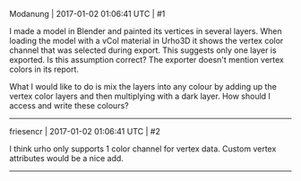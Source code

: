 Modanung | 2017-01-02 01:06:41 UTC | #1

I made a model in Blender and painted its vertices in several layers. When loading the model with a vCol material in Urho3D it shows the vertex color channel that was selected during export. This suggests only one layer is exported. Is this assumption correct? The exporter doesn't mention vertex colors in its report.

What I would like to do is mix the layers into any colour by adding up the vertex color layers and then multiplying with a dark layer. How should I access and write these colours?

-------------------------

friesencr | 2017-01-02 01:06:41 UTC | #2

I think urho only supports 1 color channel for vertex data.  Custom vertex attributes would be a nice add.

-------------------------


